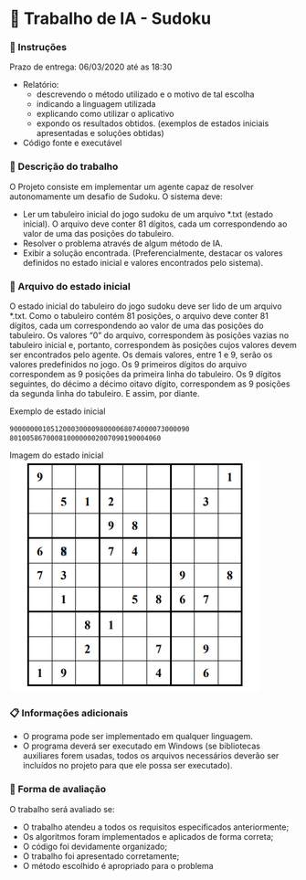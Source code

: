 # 🤖 Trabalho de IA - Sudoku

### 📝 Instruções

Prazo de entrega: 06/03/2020 até as 18:30

- Relatório:
  - descrevendo o método utilizado e o motivo de tal escolha
  - indicando a linguagem utilizada
  - explicando como utilizar o aplicativo
  - expondo os resultados obtidos. (exemplos de estados iniciais
    apresentadas e soluções obtidas)
- Código fonte e executável

### 📃 Descrição do trabalho

O Projeto consiste em implementar um agente capaz de resolver autonomamente um
desafio de Sudoku. O sistema deve:

- Ler um tabuleiro inicial do jogo sudoku de um arquivo \*.txt (estado inicial). O
  arquivo deve conter 81 dígitos, cada um correspondendo ao valor de uma das
  posições do tabuleiro.
- Resolver o problema através de algum método de IA.
- Exibir a solução encontrada. (Preferencialmente, destacar os valores definidos no
  estado inicial e valores encontrados pelo sistema).

### 🚩 Arquivo do estado inicial

O estado inicial do tabuleiro do jogo sudoku deve ser lido de um arquivo \*.txt.
Como o tabuleiro contém 81 posições, o arquivo deve conter 81 dígitos, cada um
correspondendo ao valor de uma das posições do tabuleiro.
Os valores “0” do arquivo, correspondem às posições vazias no tabuleiro inicial e, portanto,
correspondem às posições cujos valores devem ser encontrados pelo agente.
Os demais valores, entre 1 e 9, serão os valores predefinidos no jogo.
Os 9 primeiros dígitos do arquivo correspondem as 9 posições da primeira linha do tabuleiro.
Os 9 dígitos seguintes, do décimo a décimo oitavo dígito, correspondem as 9 posições da
segunda linha do tabuleiro. E assim, por diante.

Exemplo de estado inicial

```
90000000105120003000098000068074000073000090
8010058670008100000002007090190004060
```

Imagem do estado inicial
![Estado inicial](sudoku.png)

### 📋 Informações adicionais

- O programa pode ser implementado em qualquer linguagem.
- O programa deverá ser executado em Windows (se bibliotecas auxiliares forem
  usadas, todos os arquivos necessários deverão ser incluídos no projeto para que
  ele possa ser executado).

### 💯 Forma de avaliação

O trabalho será avaliado se:

- O trabalho atendeu a todos os requisitos especificados anteriormente;
- Os algoritmos foram implementados e aplicados de forma correta;
- O código foi devidamente organizado;
- O trabalho foi apresentado corretamente;
- O método escolhido é apropriado para o problema

